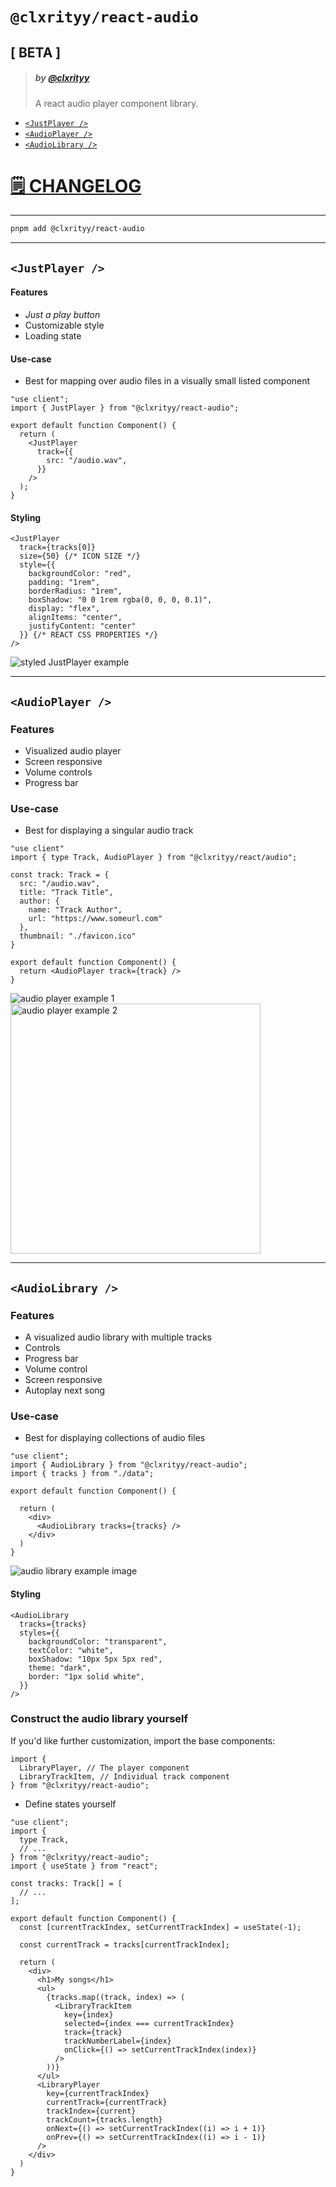# `@clxrityy/react-audio`
## [ BETA ]

> ##### by [@clxrityy](https://github.com/clxrityy)
> A react audio player component library.

- [`<JustPlayer />`](#justplayer)
- [`<AudioPlayer />`](#audioplayer)
- [`<AudioLibrary />`](#audiolibrary)



# [🗒️ CHANGELOG](/CHANGELOG.md)

---
```zsh
pnpm add @clxrityy/react-audio
```

---

## `<JustPlayer />`

#### Features
- *Just a play button*
- Customizable style
- Loading state

#### Use-case
- Best for mapping over audio files in a visually small listed component

```tsx
"use client";
import { JustPlayer } from "@clxrityy/react-audio";

export default function Component() {
  return (
    <JustPlayer
      track={{
        src: "/audio.wav",
      }}
    />
  );
}
```

#### Styling

```tsx
<JustPlayer 
  track={tracks[0]} 
  size={50} {/* ICON SIZE */}
  style={{
    backgroundColor: "red",
    padding: "1rem",
    borderRadius: "1rem",
    boxShadow: "0 0 1rem rgba(0, 0, 0, 0.1)",
    display: "flex",
    alignItems: "center",
    justifyContent: "center"
  }} {/* REACT CSS PROPERTIES */}  
/>
```

![styled JustPlayer example](https://i.gyazo.com/162d4c8c077928b7d3e463a5c2cbf4ea.png)

---

## `<AudioPlayer />`

### Features
- Visualized audio player
- Screen responsive
- Volume controls
- Progress bar

### Use-case
- Best for displaying a singular audio track

```tsx
"use client"
import { type Track, AudioPlayer } from "@clxrityy/react/audio";

const track: Track = {
  src: "/audio.wav",
  title: "Track Title",
  author: {
    name: "Track Author",
    url: "https://www.someurl.com"
  },
  thumbnail: "./favicon.ico"
}

export default function Component() {
  return <AudioPlayer track={track} />
}
```

<img src="https://i.gyazo.com/39711cba228a89bc7afd4417ff566e78.png" alt="audio player example 1" style="display:inline-block;"  />
<img src="https://i.gyazo.com/5b9e7f2308653d23b81564b1a54a7145.png" alt="audio player example 2" height="400px" style="display:inline-block;" />


---

## `<AudioLibrary />`

### Features
- A visualized audio library with multiple tracks
- Controls
- Progress bar
- Volume control
- Screen responsive
- Autoplay next song

### Use-case
- Best for displaying collections of audio files

```tsx
"use client";
import { AudioLibrary } from "@clxrityy/react-audio";
import { tracks } from "./data";

export default function Component() {

  return (
    <div>
      <AudioLibrary tracks={tracks} />
    </div>
  )
}
```

<img src="https://i.gyazo.com/29f40fe844eedea54f6577cd52d7ea78.png" alt="audio library example image" />

#### Styling

```tsx
<AudioLibrary
  tracks={tracks}
  styles={{
    backgroundColor: "transparent",
    textColor: "white",
    boxShadow: "10px 5px 5px red",
    theme: "dark",
    border: "1px solid white",
  }}
/>
```

### Construct the audio library yourself

If you'd like further customization, import the base components:

```tsx
import { 
  LibraryPlayer, // The player component
  LibraryTrackItem, // Individual track component
} from "@clxrityy/react-audio";
```

- Define states yourself

```tsx
"use client";
import {
  type Track,
  // ...
} from "@clxrityy/react-audio";
import { useState } from "react";

const tracks: Track[] = [
  // ...
];

export default function Component() {
  const [currentTrackIndex, setCurrentTrackIndex] = useState(-1);

  const currentTrack = tracks[currentTrackIndex];

  return (
    <div>
      <h1>My songs</h1>
      <ul>
        {tracks.map((track, index) => (
          <LibraryTrackItem
            key={index}
            selected={index === currentTrackIndex}
            track={track}
            trackNumberLabel={index}
            onClick={() => setCurrentTrackIndex(index)}
          />
        ))}
      </ul>
      <LibraryPlayer 
        key={currentTrackIndex}
        currentTrack={currentTrack}
        trackIndex={current}
        trackCount={tracks.length}
        onNext={() => setCurrentTrackIndex((i) => i + 1)}
        onPrev={() => setCurrentTrackIndex((i) => i - 1)}
      />
    </div>
  )
}
```